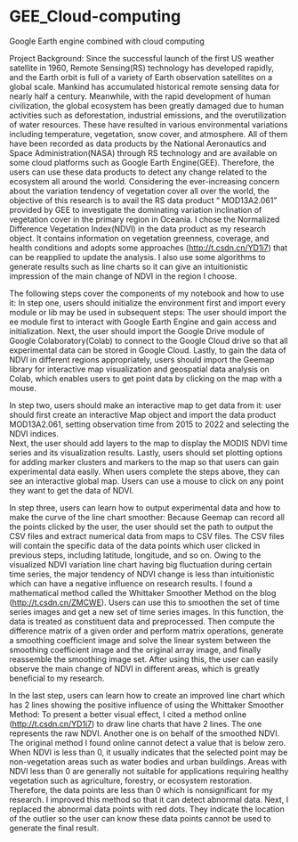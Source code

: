 # GEE_Cloud-computing
Google Earth engine combined with cloud computing

Project Background:
Since the successful launch of the first US weather satellite in 1960, Remote Sensing(RS) technology has developed rapidly, and the Earth orbit is full of a variety of Earth observation satellites on a global scale. 
Mankind has accumulated historical remote sensing data for nearly half a century. Meanwhile, with the rapid development of human civilization, the global ecosystem has been greatly damaged due to human activities such as deforestation, industrial emissions, and the overutilization of water resources.
These have resulted in various environmental variations including temperature, vegetation, snow cover, and atmosphere. All of them have been recorded as data products by the National Aeronautics and Space Administration(NASA) through RS technology and are available on some cloud platforms such as Google Earth Engine(GEE).
Therefore, the users can use these data products to detect any change related to the ecosystem all around the world. Considering the ever-increasing concern about the variation tendency of vegetation cover all over the world, the objective of this research is to avail the RS data product “ MOD13A2.061” provided by GEE to investigate the dominating variation inclination of vegetation cover in the primary region in Oceania. 
I chose the Normalized Difference Vegetation Index(NDVI) in the data product as my research object. It contains information on vegetation greenness, coverage, and health conditions and adopts some approaches (http://t.csdn.cn/YD1i7) that can be reapplied to update the analysis. I also use some algorithms to generate results such as line charts so it can give an intuitionistic impression of the main change of NDVI in the region I choose.

The following steps cover the components of my notebook and how to use it:
In step one, users should initialize the environment first and import every module or lib may be used in subsequent steps:
The user should import the ee module first to interact with Google Earth Engine and gain access and initialization. 
Next, the user should import the Google Drive module of Google Colaboratory(Colab) to connect to the Google Cloud drive so that all experimental data can be stored in Google Cloud. 
Lastly, to gain the data of NDVI in different regions appropriately, users should import the Geemap library for interactive map visualization and geospatial data analysis on Colab, which enables users to get point data by clicking on the map with a mouse. 

In step two, users should make an interactive map to get data from it:
user should first create an interactive Map object and import the data product MOD13A2.061, setting observation time from 2015 to 2022 and selecting the NDVI indices.  
Next, the user should add layers to the map to display the MODIS NDVI time series and its visualization results. 
Lastly, users should set plotting options for adding marker clusters and markers to the map so that users can gain experimental data easily.
When users complete the steps above, they can see an interactive global map. Users can use a mouse to click on any point they want to get the data of NDVI.

In step three, users can learn how to output experimental data and how to make the curve of the line chart smoother:
Because Geemap can record all the points clicked by the user, the user should set the path to output the CSV files and extract numerical data from maps to CSV files. The CSV files will contain the specific data of the data points which user clicked in previous steps, including latitude, longitude, and so on.
Owing to the visualized NDVI variation line chart having big fluctuation during certain time series, the major tendency of NDVI change is less than intuitionistic which can have a negative influence on research results. 
I found a mathematical method called the Whittaker Smoother Method on the blog (http://t.csdn.cn/ZMCWE). Users can use this to smoothen the set of time series images and get a new set of time series images. In this function, the data is treated as constituent data and preprocessed. 
Then compute the difference matrix of a given order and perform matrix operations, generate a smoothing coefficient image and solve the linear system between the smoothing coefficient image and the original array image, and finally reassemble the smoothing image set. 
After using this, the user can easily observe the main change of NDVI in different areas, which is greatly beneficial to my research.

In the last step, users can learn how to create an improved line chart which has 2 lines showing the positive influence of using the Whittaker Smoother Method:
To present a better visual effect, I cited a method online (http://t.csdn.cn/YD1i7) to draw line charts that have 2 lines. The one represents the raw NDVI. Another one is on behalf of the smoothed NDVI. 
The original method I found online cannot detect a value that is below zero. When NDVI is less than 0, it usually indicates that the selected point may be non-vegetation areas such as water bodies and urban buildings. 
Areas with NDVI less than 0 are generally not suitable for applications requiring healthy vegetation such as agriculture, forestry, or ecosystem restoration. 
Therefore, the data points are less than 0 which is nonsignificant for my research. I improved this method so that it can detect abnormal data. Next, I replaced the abnormal data points with red dots. They indicate the location of the outlier so the user can know these data points cannot be used to generate the final result.
